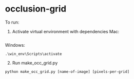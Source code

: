 # occlusion-grid

To run:
1. Activate virtual environment with dependencies
Mac:
```
```
Windows:
```
.\win_env\Scripts\activate
```
2. Run make_occ_grid.py
```
python make_occ_grid.py [name-of-image] [pixels-per-grid]
```
